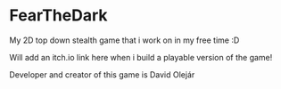 # FearTheDark
My 2D top down stealth game that i work on in my free time :D

Will add an itch.io link here when i build a playable version of the game!

Developer and creator of this game is David Olejár
